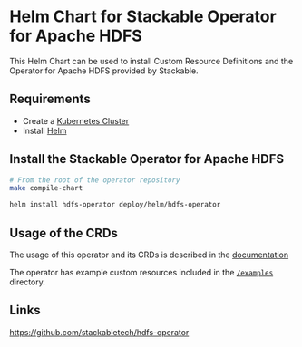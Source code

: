 # Helm Chart for Stackable Operator for Apache HDFS

This Helm Chart can be used to install Custom Resource Definitions and the Operator for Apache HDFS provided by Stackable.


## Requirements

- Create a [Kubernetes Cluster](../Readme.md)
- Install [Helm](https://helm.sh/docs/intro/install/)


## Install the Stackable Operator for Apache HDFS

```bash
# From the root of the operator repository
make compile-chart

helm install hdfs-operator deploy/helm/hdfs-operator
```


## Usage of the CRDs

The usage of this operator and its CRDs is described in the [documentation](https://docs.stackable.tech/hdfs/index.html)

The operator has example custom resources included in the [`/examples`](https://github.com/stackabletech/hdfs/operator/tree/main/examples) directory.

## Links

https://github.com/stackabletech/hdfs-operator


